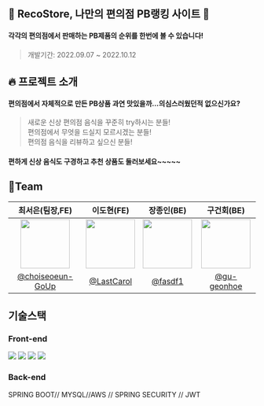 

## 🍙 RecoStore, 나만의 편의점 PB랭킹 사이트 🍜
#### 각각의 편의점에서 판매하는 PB제품의 순위를 한번에 볼 수 있습니다! 
 > 개발기간: 2022.09.07 ~ 2022.10.12<br/>

## 🔥 프로젝트 소개
#### 편의점에서 자체적으로 만든 PB상품 과연 맛있을까...의심스러웠던적 없으신가요?<br/>
 > 새로운 신상 편의점 음식을 꾸준히 try하시는 분들!<br/>
 > 편의점에서 무엇을 드실지 모르시겠는 분들!<br/>
 > 편의점 음식을 리뷰하고 싶으신 분들!<br/>

#### 편하게 신상 음식도 구경하고 추천 상품도 둘러보세요~~~~~

## 👤Team
|최서은(팀장,FE)|이도현(FE)|장종인(BE)|구건회(BE)|
|:------:|:------:|:------:|:------:|
|<img src="https://user-images.githubusercontent.com/79019104/190109637-153e659d-aacb-46d3-9a31-d9753e4c1ece.png" width="100" height="100">|<img src="https://velog.velcdn.com/images/dhsm8100/post/569c78e8-434b-4d92-a4d6-fa16517cb05b/image.jpg" width="100" height="100">|<img src="https://velog.velcdn.com/images/dhsm8100/post/fb1f27c5-bbb9-4450-84e7-49bd0be7c39d/image.png" width="100" height="100">|<img src="https://velog.velcdn.com/images/dhsm8100/post/3e77b55d-9f96-47d1-8884-5a92f301d0be/image.png" width="100" height="100">||
|[@choiseoeun-GoUp](https://github.com/choiseoeun-GoUp)|[@LastCarol](https://github.com/LastCarol)|[@fasdf1](https://github.com/fasdf1)|[@gu-geonhoe](https://github.com/gu-geonhoe)||




## 기술스택 
### Front-end 
<img src="https://img.shields.io/badge/React-61DAFB?style=flat&logo=React&logoColor=white" /> <img src="https://img.shields.io/badge/React Query-FF4154?style=flat&logo=React Query&logoColor=white"/> <img src="https://img.shields.io/badge/styled-components-DB7093?style=flat&logo=styled-components&logoColor=white"/>  <img src="https://img.shields.io/badge/JavaScript-F7DF1E?style=flat&logo=JavaScript&logoColor=white"/> 

### Back-end 
SPRING BOOT// MYSQL//AWS // SPRING SECURITY // JWT


